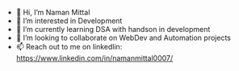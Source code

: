 - 👋 Hi, I’m Naman Mittal
- 👀 I’m interested in Development
- 🌱 I’m currently learning DSA with handson in development
- 💞️ I’m looking to collaborate on WebDev and Automation projects
- 📫 Reach out to me on linkedlin: https://www.linkedin.com/in/namanmittal0007/

<!---
Namanmittal0007/Namanmittal0007 is a ✨ special ✨ repository because its `README.md` (this file) appears on your GitHub profile.
You can click the Preview link to take a look at your changes.
--->
